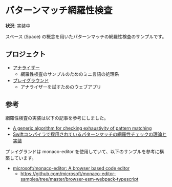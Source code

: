 # パターンマッチ網羅性検査

**状況**: 実装中

スペース (Space) の概念を用いたパターンマッチの網羅性検査のサンプルです。

## プロジェクト

- [アナライザー](./pmxc_analyzer)
    - 網羅性検査のサンプルのためのミニ言語の処理系
- [プレイグラウンド](./pmxc_playground)
    - アナライザーを試すためのウェブアプリ

## 参考

網羅性検査の実装は以下の記事を参考にしました。

- [A generic algorithm for checking exhaustivity of pattern matching](https://infoscience.epfl.ch/record/225497)
- [Swiftコンパイラで採用されているパターンマッチの網羅性チェックの理論と実装](https://qiita.com/ukitaka/items/7345e74116e11eb10f33)

プレイグランドは monaco-editor を使用していて、以下のサンプルを参考に構築しています。

- [microsoft/monaco-editor\: A browser based code editor](https://github.com/microsoft/monaco-editor)
    - https://github.com/microsoft/monaco-editor-samples/tree/master/browser-esm-webpack-typescript
